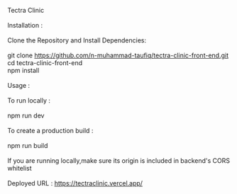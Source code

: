 Tectra Clinic
<br><br>
Installation :
<br><br>
Clone the Repository and Install Dependencies:
<br><br>
git clone https://github.com/n-muhammad-taufiq/tectra-clinic-front-end.git
<br>cd tectra-clinic-front-end
<br>npm install
<br><br>
Usage :
<br><br>
To run locally :
<br><br>
npm run dev
<br><br>
To create a production build :
<br><br>
npm run build
<br><br>
If you are running locally,make sure its origin is included in backend's CORS whitelist
<br><br>
Deployed URL : https://tectraclinic.vercel.app/
